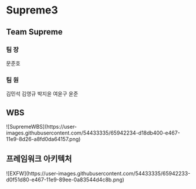 # Supreme3

<h2>Team Supreme</h2>
<h3>팀 장</h3>
문준호
<h3>팀 원</h3>
김민석 김영규 박지윤 여윤구 윤준
</br>
<h2>WBS</h2>
![SupremeWBS](https://user-images.githubusercontent.com/54433335/65942234-d18db400-e467-11e9-8d26-a8fd0da64157.png)

</br>
<h2>프레임워크 아키텍처</h2>
![EXFW](https://user-images.githubusercontent.com/54433335/65942233-d0f51d80-e467-11e9-89ee-0a83544d4c8b.png)
</br>





